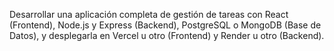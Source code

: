 Desarrollar una aplicación completa de gestión de tareas con React (Frontend), Node.js y Express (Backend), PostgreSQL o MongoDB (Base de Datos), y desplegarla en Vercel u otro (Frontend) y Render u otro (Backend).
